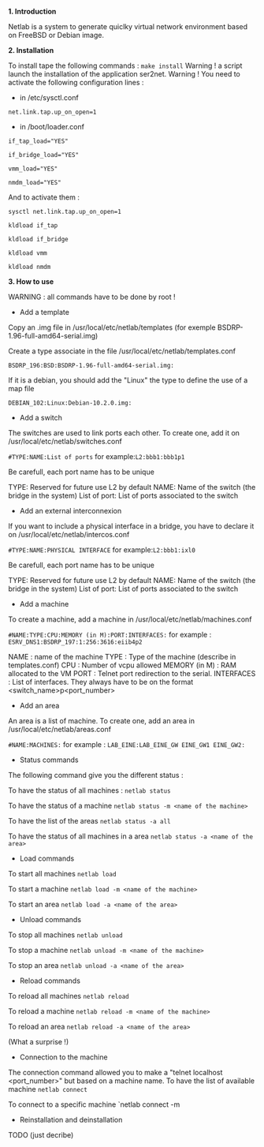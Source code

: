 **1. Introduction**

Netlab is a system to generate quiclky virtual network environment based on FreeBSD or Debian image.

**2. Installation**

To install tape the following commands :
`make install`
Warning ! a script launch the installation of the application ser2net.
Warning ! You need to activate the following configuration lines :
- in /etc/sysctl.conf

`net.link.tap.up_on_open=1`
- in /boot/loader.conf

`if_tap_load="YES"`

`if_bridge_load="YES"`

`vmm_load="YES"`

`nmdm_load="YES"`


And to activate them :

`sysctl net.link.tap.up_on_open=1`

`kldload if_tap`

`kldload if_bridge`

`kldload vmm`

`kldload nmdm`

**3. How to use**

WARNING : all commands have to be done by root !

*  Add a template

Copy an .img file in /usr/local/etc/netlab/templates (for exemple BSDRP-1.96-full-amd64-serial.img)

Create a type associate in the file /usr/local/etc/netlab/templates.conf

`BSDRP_196:BSD:BSDRP-1.96-full-amd64-serial.img:`

If it is a debian, you should add the "Linux" the type to define the use of a map file

`DEBIAN_102:Linux:Debian-10.2.0.img:`

*  Add a switch

The switches are used to link ports each other. To create one, add it on  /usr/local/etc/netlab/switches.conf

`#TYPE:NAME:List of ports`
for example:`L2:bbb1:bbb1p1`

Be carefull, each port name has to be unique

TYPE: Reserved for future use L2 by default
NAME: Name of the switch (the bridge in the system)
List of port: List of ports associated to the switch

*  Add an external interconnexion

If you want to include a physical interface in a bridge, you have to declare it on  /usr/local/etc/netlab/intercos.conf

`#TYPE:NAME:PHYSICAL INTERFACE`
for example:`L2:bbb1:ixl0`

Be carefull, each port name has to be unique

TYPE: Reserved for future use L2 by default
NAME: Name of the switch (the bridge in the system)
List of port: List of ports associated to the switch

*  Add a machine

To create a machine, add a machine in /usr/local/etc/netlab/machines.conf

`#NAME:TYPE:CPU:MEMORY (in M):PORT:INTERFACES:`
for example : `ESRV_DNS1:BSDRP_197:1:256:3616:eiib4p2`

NAME : name of the machine
TYPE : Type of the machine (describe in templates.conf)
CPU : Number of vcpu allowed
MEMORY (in M) : RAM allocated to the VM
PORT : Telnet port redirection to the serial.
INTERFACES : List of interfaces. They always have to be on the format <switch_name>p<port_number>

* Add an area

An area is a list of machine. To create one, add an area in /usr/local/etc/netlab/areas.conf

`#NAME:MACHINES:`
for example : `LAB_EINE:LAB_EINE_GW EINE_GW1 EINE_GW2:` 

* Status commands

The following command give you the different status :

To have the status of all machines :
`netlab status`

To have the status of a machine
`netlab status -m <name of the machine>`

To have the list of the areas
`netlab status -a all`

To have the status of all machines in a area
`netlab status -a <name of the area>`

* Load commands

To start all machines 
`netlab load`

To start a machine
`netlab load -m <name of the machine>`

To start an area
`netlab load -a <name of the area>`

* Unload commands

To stop all machines 
`netlab unload`

To stop a machine
`netlab unload -m <name of the machine>`

To stop an area
`netlab unload -a <name of the area>`

* Reload commands

To reload all machines 
`netlab reload`

To reload a machine
`netlab reload -m <name of the machine>`

To reload an area
`netlab reload -a <name of the area>`

(What a surprise !)

*  Connection to the machine

The connection command allowed you to make a "telnet localhost <port_number>" but based on a machine name.
To have the list of available machine 
`netlab connect`

To connect to a specific machine
`netlab connect -m <name of the machine>

* Reinstallation and deinstallation  

TODO (just decribe)
